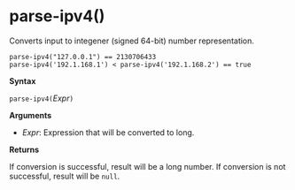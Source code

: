 # parse-ipv4()

Converts input to integener (signed 64-bit) number representation.

    parse-ipv4("127.0.0.1") == 2130706433
    parse-ipv4('192.1.168.1') < parse-ipv4('192.1.168.2') == true

**Syntax**

`parse-ipv4(`*Expr*`)`

**Arguments**

* *Expr*: Expression that will be converted to long. 

**Returns**

If conversion is successful, result will be a long number.
If conversion is not successful, result will be `null`.
 


